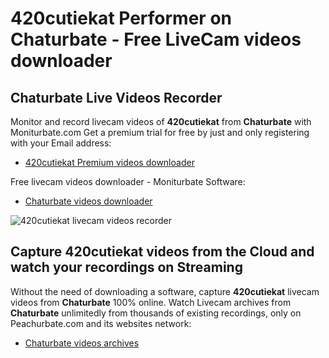 # 420cutiekat Performer on Chaturbate - Free LiveCam videos downloader

## Chaturbate Live Videos Recorder

Monitor and record livecam videos of **420cutiekat** from **Chaturbate** with Moniturbate.com
Get a premium trial for free by just and only registering with your Email address:
* [420cutiekat Premium videos downloader](https://moniturbate.com/request-demo-licence-key.html)

Free livecam videos downloader - Moniturbate Software:
* [Chaturbate videos downloader](https://moniturbate.com/moniturbate-download-software.html)

![420cutiekat livecam videos recorder](https://peachurnet.com/templates/moniturbate-software.png)


## Capture 420cutiekat videos from the Cloud and watch your recordings on Streaming

Without the need of downloading a software, capture **420cutiekat** livecam videos from **Chaturbate** 100% online.
Watch Livecam archives from **Chaturbate** unlimitedly from thousands of existing recordings, only on Peachurbate.com and its websites network:
* [Chaturbate videos archives](https://peachurnet.com/)